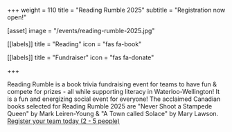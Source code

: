 +++
weight = 110
title = "Reading Rumble 2025"
subtitle = "Registration now open!"

[asset]
  image = "/events/reading-rumble-2025.jpg"
  
[[labels]]
  title = "Reading"
  icon = "fas fa-book"
  
[[labels]]
  title = "Fundraiser"
  icon = "fas fa-donate"
  
+++

Reading Rumble is a book trivia fundraising event for teams to have fun & compete for prizes - all while supporting literacy in Waterloo-Wellington! It is a fun and energizing social event for everyone!  The acclaimed Canadian books selected for Reading Rumble 2025 are "Never Shoot a Stampede Queen" by Mark Leiren-Young & "A Town called Solace" by Mary Lawson.  [Register your team today (2 - 5 people)]( https://bit.ly/Rumble2025)
